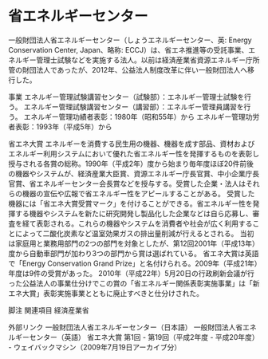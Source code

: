 # 省エネルギーセンター

一般財団法人省エネルギーセンター（しょうエネルギーセンター、英: Energy Conservation Center, Japan、略称: ECCJ）は、省エネ推進等の受託事業、エネルギー管理士試験などを実施する法人。以前は経済産業省資源エネルギー庁所管の財団法人であったが、2012年、公益法人制度改革に伴い一般財団法人へ移行した。

事業
エネルギー管理試験講習センター（試験部）：エネルギー管理士試験を行う。
エネルギー管理試験講習センター（講習部）：エネルギー管理員講習を行う。
エネルギー管理功績者表彰：1980年（昭和55年）から
エネルギー管理功労者表彰：1993年（平成5年）から

省エネ大賞
エネルギーを消費する民生用の機器、機器を成す部品、資材およびエネルギー利用システムにおいて優れた省エネルギー性を発揮するものを表彰し授与される各賞の総称。1990年（平成2年）度から始まり毎年度ほぼ20件前後の機器やシステムが、経済産業大臣賞、資源エネルギー庁長官賞、中小企業庁長官賞、省エネルギーセンター会長賞などを授与する。受賞した企業・法人はそれらの機器の宣伝や広報で省エネルギー性をアピールすることがある。
受賞した機器には「省エネ大賞受賞マーク」を付けることができる。省エネルギー性を発揮する機器やシステムを新たに研究開発し製品化した企業などは自ら応募し、審査を経て表彰される。これらの機器やシステムを消費者や社会が広く利用することによって二酸化炭素など温室効果ガスの排出量削減が行えるとされる。
当初は家庭用と業務用部門の2つの部門を対象としたが、第12回2001年（平成13年）度から自動車部門が加わり3つの部門から賞は選ばれている。
省エネ大賞は英語で「Energy Conservation Grand Prize」と名付けられる。2009年（平成21年）年度は9件の受賞があった。
2010年（平成22年）5月20日の行政刷新会議が行った公益法人の事業仕分けでこの賞の「省エネルギー関係表彰実施事業」は「新エネ大賞」表彰実施事業とともに廃止すべきと仕分けされた。

脚注
関連項目
経済産業省

外部リンク
一般財団法人省エネルギーセンター（日本語）
一般財団法人省エネルギーセンター（英語）
省エネ大賞
第1回 - 第19回（平成2年度 - 平成20年度） - ウェイバックマシン（2009年7月19日アーカイブ分）
